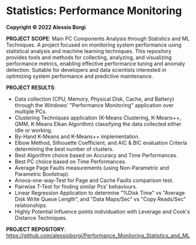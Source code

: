 # Statistics: Performance Monitoring

**Copyright © 2022 Alessio Borgi**

**PROJECT SCOPE**: Main PC Components Analysis through Statistics and ML Techniques. A project focused on monitoring system performance using statistical analysis and machine learning techniques. This repository provides tools and methods for collecting, analyzing, and visualizing performance metrics, enabling effective performance tuning and anomaly detection. Suitable for developers and data scientists interested in optimizing system performance and predictive maintenance.

**PROJECT RESULTS**:
- Data collection (CPU, Memory, Physical Disk, Cache, and Battery) through the Windows' "Performance Monitoring" application over multiple PCs.
- Clustering Techniques application (K-Means Clustering, K-Means++, GMM, K-Means Elkan Algorithm) classifying the data collected either idle or working. 
- By-Hand K-Means and K-Means++ implementation. 
- Elbow Method, Silhouette Coefficient, and AIC & BIC evaluation Criteria determining the best number of clusters.
- Best Algorithm  choice based on Accuracy and Time Performances.
- Best PC choice based on Time Performances.
- Average Page Faults measurements (using Non-Parametric and Parametric Bootstrap).
- Anova-one-way-Test for Page and Cache Faults comparison test. 
- Pairwise T-Test for finding similar Pcs’ behaviours.
- Linear Regression Application to determine "%Disk Time" vs "Average Disk Write Queue Length", and "Data Maps/Sec" vs "Copy Reads/Sec" relationships.
- Highly Potential Influence points individuation with Leverage and Cook's Distance Techniques.

**PROJECT REPOSITORY**: https://github.com/alessioborgi/Performance_Monitoring_Statistics_and_ML
